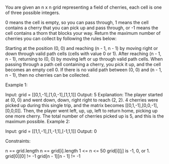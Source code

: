 You are given an n x n grid representing a field of cherries, each cell is one of three possible integers.

0 means the cell is empty, so you can pass through,
1 means the cell contains a cherry that you can pick up and pass through, or
-1 means the cell contains a thorn that blocks your way.
Return the maximum number of cherries you can collect by following the rules below:

Starting at the position (0, 0) and reaching (n - 1, n - 1) by moving right or down through valid path cells (cells with value 0 or 1).
After reaching (n - 1, n - 1), returning to (0, 0) by moving left or up through valid path cells.
When passing through a path cell containing a cherry, you pick it up, and the cell becomes an empty cell 0.
If there is no valid path between (0, 0) and (n - 1, n - 1), then no cherries can be collected.
 

Example 1:


Input: grid = [[0,1,-1],[1,0,-1],[1,1,1]]
Output: 5
Explanation: The player started at (0, 0) and went down, down, right right to reach (2, 2).
4 cherries were picked up during this single trip, and the matrix becomes [[0,1,-1],[0,0,-1],[0,0,0]].
Then, the player went left, up, up, left to return home, picking up one more cherry.
The total number of cherries picked up is 5, and this is the maximum possible.
Example 2:

Input: grid = [[1,1,-1],[1,-1,1],[-1,1,1]]
Output: 0
 

Constraints:

n == grid.length
n == grid[i].length
1 <= n <= 50
grid[i][j] is -1, 0, or 1.
grid[0][0] != -1
grid[n - 1][n - 1] != -1
